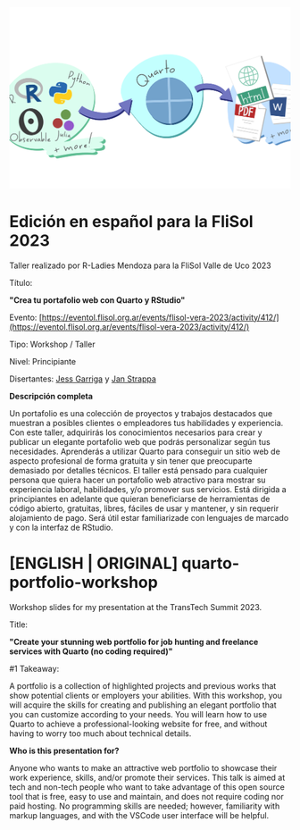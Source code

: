 ![img](./images/quarto3.png)

# Edición en español para la FliSol 2023
Taller realizado por R-Ladies Mendoza para la FliSol Valle de Uco 2023

Título: 

**"Crea tu portafolio web con Quarto y RStudio"**

Evento: [https://eventol.flisol.org.ar/events/flisol-vera-2023/activity/412/](https://eventol.flisol.org.ar/events/flisol-vera-2023/activity/412/)

Tipo: Workshop / Taller

Nivel: Principiante

Disertantes: [Jess Garriga](https://www.linkedin.com/in/jess-garriga-b8bb95240/) y [Jan Strappa](https://www.linkedin.com/in/jan-strappa/?locale=en_US) 

**Descripción completa**

Un portafolio es una colección de proyectos y trabajos destacados que muestran a posibles clientes o empleadores tus habilidades y experiencia. Con este taller, adquirirás los conocimientos necesarios para crear y publicar un elegante portafolio web que podrás personalizar según tus necesidades. Aprenderás a utilizar Quarto para conseguir un sitio web de aspecto profesional de forma gratuita y sin tener que preocuparte demasiado por detalles técnicos. El taller está pensado para cualquier persona que quiera hacer un portafolio web atractivo para mostrar su experiencia laboral, habilidades, y/o promover sus servicios. Está dirigida a principiantes en adelante que quieran beneficiarse de herramientas de código abierto, gratuitas, libres, fáciles de usar y mantener, y sin requerir alojamiento de pago. Será útil estar familiarizade con lenguajes de marcado y con la interfaz de RStudio.

# [ENGLISH | ORIGINAL] quarto-portfolio-workshop
Workshop slides for my presentation at the TransTech Summit 2023.

Title:

**"Create your stunning web portfolio for job hunting and freelance services with Quarto (no coding required)"**


#1 Takeaway:

A portfolio is a collection of highlighted projects and previous works that show potential clients or employers your abilities. With this workshop, you will acquire the skills for creating and publishing an elegant portfolio that you can customize according to your needs. You will learn how to use Quarto to achieve a professional-looking website for free, and without having to worry too much about technical details.


**Who is this presentation for?**

Anyone who wants to make an attractive web portfolio to showcase their work experience, skills, and/or promote their services. This talk is aimed at tech and non-tech people who want to take advantage of this open source tool that is free, easy to use and maintain, and does not require coding nor paid hosting. No programming skills are needed; however, familiarity with markup languages, and with the VSCode user interface will be helpful.

